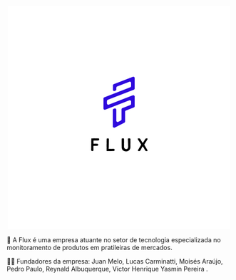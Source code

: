 <div align="center"> <img src="/flux.png" with="100%"> </div>


<p>🍓 A Flux é uma empresa atuante no setor de tecnologia especializada no monitoramento de produtos em pratileiras de mercados.</p>
<p>🙋‍♀ Fundadores da empresa: Juan Melo, Lucas Carminatti, Moisés Araújo, Pedro Paulo, Reynald Albuquerque, Victor Henrique Yasmin Pereira .</p>

